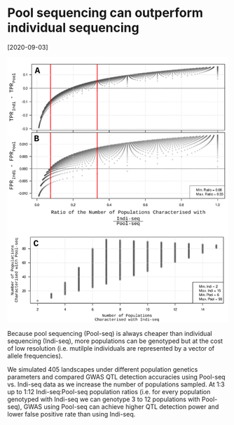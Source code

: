# Pool sequencing can outperform individual sequencing

[2020-09-03]

![](/img/2020-09-03-a.png)

Because pool sequencing (Pool-seq) is always cheaper than individual sequencing (Indi-seq), more populations can be genotyped but at the cost of low resolution (i.e. mutilple individuals are represented by a vector of allele frequencies).

We simulated 405 landscapes under different population genetics parameters and compared GWAS QTL detection accuracies using Pool-seq vs. Indi-seq data as we increase the number of populations sampled. At 1:3 up to 1:12 Indi-seq:Pool-seq population ratios (i.e. for every population genotyped with Indi-seq we can genotype 3 to 12 populations with Pool-seq), GWAS using Pool-seq can achieve higher QTL detection power and lower false positive rate than using Indi-seq.